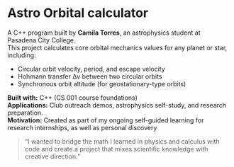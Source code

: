 # Astro Orbital calculator
A C++ program built by **Camila Torres**, an astrophysics student at Pasadena City College.  
This project calculates core orbital mechanics values for any planet or star, including:

- Circular orbit velocity, period, and escape velocity  
- Hohmann transfer Δv between two circular orbits  
- Synchronous orbit altitude (for geostationary-type orbits)  

**Built with:** C++ (CS 001 course foundations)  
**Applications:** Club outreach demos, astrophysics self-study, and research preparation.  
**Motivation:** Created as part of my ongoing self-guided learning for research internships, as well as personal discovery

> “I wanted to bridge the math I learned in physics and calculus with code and create a project that mixes scientific knowledge with creative direction.”


